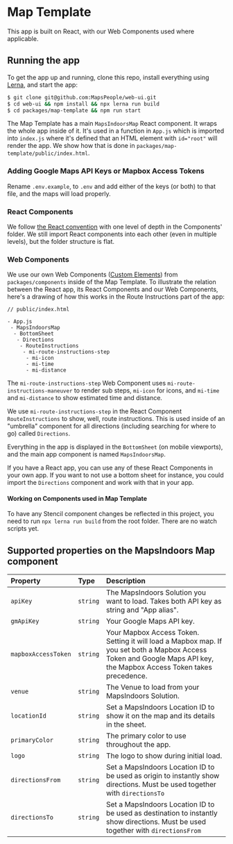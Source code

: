 # Map Template

This app is built on React, with our Web Components used where applicable.

## Running the app

To get the app up and running, clone this repo, install everything using [Lerna](https://lerna.js.org), and start the app:

```zsh
$ git clone git@github.com:MapsPeople/web-ui.git
$ cd web-ui && npm install && npx lerna run build
$ cd packages/map-template && npm run start
```

The Map Template has a main `MapsIndoorsMap` React component. It wraps the whole app inside of it. It's used in a function in `App.js` which is imported into `index.js` where it's defined that an HTML element with `id="root"` will render the app. We show how that is done in `packages/map-template/public/index.html`.

### Adding Google Maps API Keys or Mapbox Access Tokens

Rename `.env.example`, to `.env` and add either of the keys (or both) to that file, and the maps will load properly.

### React Components

We follow [the React convention](https://reactjs.org/docs/faq-structure.html#avoid-too-much-nesting) with one level of depth in the Components' folder. We still import React components into each other (even in multiple levels), but the folder structure is flat.

### Web Components

We use our own Web Components ([Custom Elements](https://developer.mozilla.org/en-US/docs/Web/Web_Components/Using_custom_elements)) from `packages/components` inside of the Map Template. To illustrate the relation between the React app, its React Components and our Web Components, here's a drawing of how this works in the Route Instructions part of the app:

```
// public/index.html

- App.js
 - MapsIndoorsMap
  - BottomSheet
   - Directions
    - RouteInstructions
     - mi-route-instructions-step
      - mi-icon
      - mi-time
      - mi-distance
```

The `mi-route-instructions-step` Web Component uses `mi-route-instructions-maneuver` to render sub steps, `mi-icon` for icons, and `mi-time` and `mi-distance` to show estimated time and distance.

We use `mi-route-instructions-step` in the React Component `RouteInstructions` to show, well, route instructions. This is used inside of an "umbrella" component for all directions (including searching for where to go) called `Directions`.

Everything in the app is displayed in the `BottomSheet` (on mobile viewports), and the main app component is named `MapsIndoorsMap`.

If you have a React app, you can use any of these React Components in your own app. If you want to not use a bottom sheet for instance, you could import the `Directions` component and work with that in your app.

#### Working on Components used in Map Template

To have any Stencil component changes be reflected in this project, you need to run  `npx lerna run build` from the root folder. There are no watch scripts yet.

## Supported properties on the MapsIndoors Map component

|Property|Type|Description|
|:--|:--|:--|
|`apiKey`|`string`|The MapsIndoors Solution you want to load. Takes both API key as string and "App alias". |
|`gmApiKey`|`string`|Your Google Maps API key. |
|`mapboxAccessToken`|`string`|Your Mapbox Access Token. Setting it will load a Mapbox map. If you set both a Mapbox Access Token and Google Maps API key, the Mapbox Access Token takes precedence. |
|`venue`|`string`|The Venue to load from your MapsIndoors Solution. |
|`locationId`|`string`|Set a MapsIndoors Location ID to show it on the map and its details in the sheet. |
|`primaryColor`|`string`|The primary color to use throughout the app. |
|`logo`|`string`|The logo to show during initial load. |
|`directionsFrom`|`string`|Set a MapsIndoors Location ID to be used as origin to instantly show directions. Must be used together with `directionsTo`|
|`directionsTo`|`string`|Set a MapsIndoors Location ID to be used as destination to instantly show directions. Must be used together with `directionsFrom`|